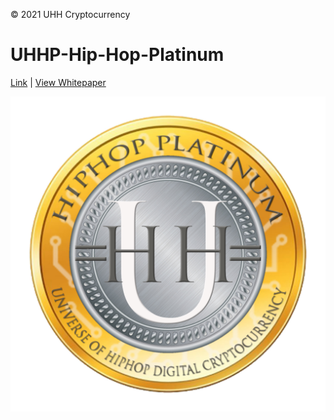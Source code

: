 © 2021 UHH Cryptocurrency

# UHHP-Hip-Hop-Platinum

[Link](https://uhhcrypto.com/) | [View Whitepaper](UHHP-Token-White-Paper2.pdf)

![UHHP-Hip-Hop-Platinum](UHHP-Hip-Hop-Platinum.jpg)
